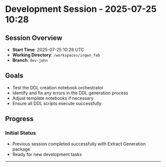 # Development Session - 2025-07-25 10:28

## Session Overview
- **Start Time**: 2025-07-25 10:28 UTC
- **Working Directory**: `/workspaces/ingen_fab`
- **Branch**: `dev-john`

## Goals
- Test the DDL creation notebook orchestrator
- Identify and fix any errors in the DDL generation process
- Adjust template notebooks if necessary
- Ensure all DDL scripts execute successfully

## Progress

### Initial Status
- Previous session completed successfully with Extract Generation package
- Ready for new development tasks

---